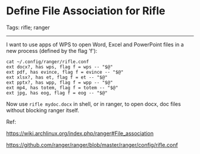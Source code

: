 # Define File Association for Rifle
Tags: rifle; ranger

------

I want to use apps of WPS to open Word, Excel and PowerPoint files
in a new process (defined by the flag 'f'):
```
cat ~/.config/ranger/rifle.conf
ext docx?, has wps, flag f = wps -- "$@"
ext pdf, has evince, flag f = evince -- "$@"
ext xlsx?, has et, flag f = et -- "$@"
ext pptx?, has wpp, flag f = wpp -- "$@"
ext mp4, has totem, flag f = totem -- "$@"
ext jpg, has eog, flag f = eog -- "$@"
```

Now use `rifle mydoc.docx` in shell, or <Enter> in ranger,
to open docx, doc files without blocking ranger itself.

Ref:

https://wiki.archlinux.org/index.php/ranger#File_association

https://github.com/ranger/ranger/blob/master/ranger/config/rifle.conf
